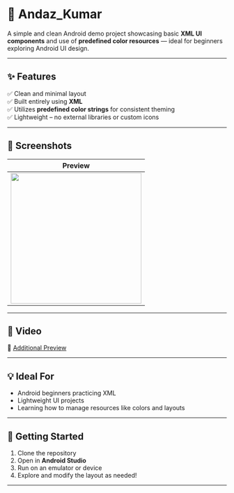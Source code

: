 # 📱 Andaz_Kumar

A simple and clean Android demo project showcasing basic **XML UI components** and use of **predefined color resources** — ideal for beginners exploring Android UI design.

---

## ✨ Features

✅ Clean and minimal layout  
✅ Built entirely using **XML**  
✅ Utilizes **predefined color strings** for consistent theming  
✅ Lightweight – no external libraries or custom icons

---

## 📸 Screenshots

| Preview |
|--------|
|<img src="https://github.com/user-attachments/assets/b49819af-c06b-4d62-843e-b425f25bbcd7" width="300"/>|

---

## 📁 Video


🔗 [Additional Preview](https://github.com/user-attachments/assets/08f40cbd-97c4-4604-b49c-f0ad93e2a875)

---

## 💡 Ideal For

- Android beginners practicing XML
- Lightweight UI projects
- Learning how to manage resources like colors and layouts

---

## 🚀 Getting Started

1. Clone the repository  
2. Open in **Android Studio**  
3. Run on an emulator or device  
4. Explore and modify the layout as needed!

---

